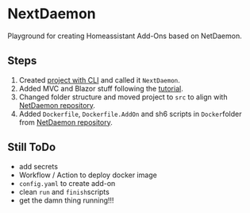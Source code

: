 # NextDaemon

Playground for creating Homeassistant Add-Ons based on NetDaemon.


## Steps
1. Created [project with CLI](https://netdaemon.xyz/docs/v3/started/development#2-get-the-project-template) and called it `NextDaemon`.
1. Added MVC and Blazor stuff following the [tutorial](https://netdaemon.xyz/docs/v3/tutorials/webhost).
1. Changed folder structure and moved project to `src` to align with [NetDaemon repository](https://github.com/net-daemon/netdaemon/tree/dev).
1. Added `Dockerfile`, `Dockerfile.AddOn` and sh6 scripts in `Docker`folder from [NetDaemon repository](https://github.com/net-daemon/netdaemon/tree/dev).

## Still ToDo
- add secrets
- Workflow / Action to deploy docker image
- `config.yaml` to create add-on
- clean `run` and `finish`scripts
- get the damn thing running!!!